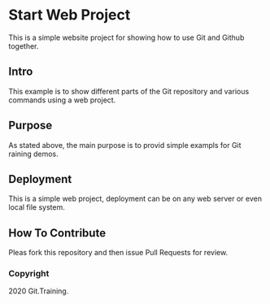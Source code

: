 # Start Web Project

This is a simple website project for showing how to use Git and Github together.

## Intro

This example is to show different parts of the Git repository and various commands using a web project.

## Purpose

As stated above, the main purpose is to provid simple exampls for Git raining demos.

## Deployment

This is a simple web project, deployment can be on any web server or even local file system.

## How To Contribute

Pleas fork this repository and then issue Pull Requests for review.

### Copyright

2020 Git.Training.